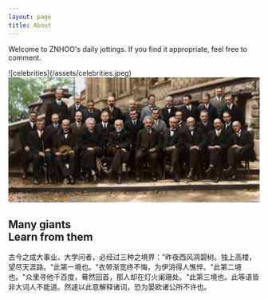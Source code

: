 ```yaml
---
layout: page
title: About
---
```


<p class="message">
Welcome to ZNHOO's daily jottings. If you find it appropriate, feel free to comment.
</p>
![celebrities](/assets/celebrities.jpeg)

<div class="image">
     <img src="/assets/celebrities.jpeg" alt="cannot be displayed" />
     <h2><span>Many giants<br />Learn from them</span></h2>
</div>

古今之成大事业、大学问者，必经过三种之境界："昨夜西风凋碧树。独上高楼，望尽天涯路。"此第一境也。"衣带渐宽终不悔，为伊消得人憔悴。"此第二境也。"众里寻他千百度，蓦然回首，那人却在灯火阑珊处。"此第三境也。此等语皆非大词人不能道。然遽以此意解释诸词，恐为晏欧诸公所不许也。
